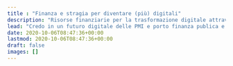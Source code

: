 ```yaml
---
title : "Finanza e stragia per diventare (più) digitali"
description: "Risorse finanziarie per la trasformazione digitale attraverso finanziamenti a fondo perduto, tassi agevolati e capitali privati."
lead: "Credo in un futuro digitale delle PMI e porto finanza publica e privata per immaginare nuovi processi e prodotti che cambino il mondo negli anni '20"
date: 2020-10-06T08:47:36+00:00
lastmod: 2020-10-06T08:47:36+00:00
draft: false
images: []
---
```

